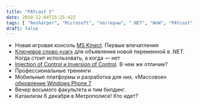 ```yaml
---
title: "PAYcast 5"
date: 2010-12-04T15:25:42Z
tags: [ "Resharper", "Microsoft", "паттерны", ".NET", "WoW", "PAYcast", "patterns", "Windows Phone", "Kinect" ]
draft: false
---
```

<ul>
<li>Новая игровая консоль <a href="http://www.xbox.com/ru-RU/Kinect/" target="_blank">MS Kinect</a>. Первые впечатления</li>
<li><a href="http://msdn.microsoft.com/en-us/library/bb383973.aspx" target="_blank">Ключевое слово &#171;var&#187;</a> для объявления новой переменной в .NET. Когда стоит использовать, а когда &#8212; нет</li>
<li><a href="http://martinfowler.com/articles/injection.html" target="_blank">Injection of Control и Inversion of Control</a>. В чем же отличие?</li>
<li>Профессиональные тренинги<a href="http://clubs.ya.ru/company/replies.xml?item_no=30668" target="_blank"></a></li>
<li>Мобильные платформы и разработка для них. &#171;Массовое&#187; <a href="http://habrahabr.ru/blogs/windows_mobile/109066/" target="_blank">обновление Windows Phone 7</a></li>
<li>Вечер восьмого факультета и тим билдинг.</li>
<li>Катаклизм 6 декабря в Метрополисе! Кто идет?</li>
</ul>

     